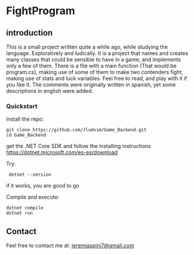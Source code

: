 # FightProgram

## introduction
This is a small project written quite a while ago, while studying the language. Exploratively and ludically.
It is a project that names and creates many classes that could be sensible to have in a game, and implements only a few of them. There is a file with a main function (That would be program.cs), making use of some of them to make two contenders fight, making use of stats and luck variables. Feel free to read, and play with it if you like it. The comments were originally written in spanish, yet some descriptions in english were added.

### Quickstart
install the repo:

```
git clone https://github.com/Jludvim/Game_Backend.git
cd Game_Backend
```

get the .NET Core SDK and follow the installing instructions
https://dotnet.microsoft.com/es-es/download


Try:
```
 dotnet --version
```
if it works, you are good to go

Compile and execute:
```
dotnet compile
dotnet run
```

## Contact
Feel free to contact me at:
jeremiaspini7@gmail.com

